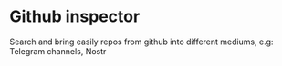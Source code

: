 # Github inspector
Search and bring easily repos from github into different mediums, e.g: Telegram channels, Nostr
